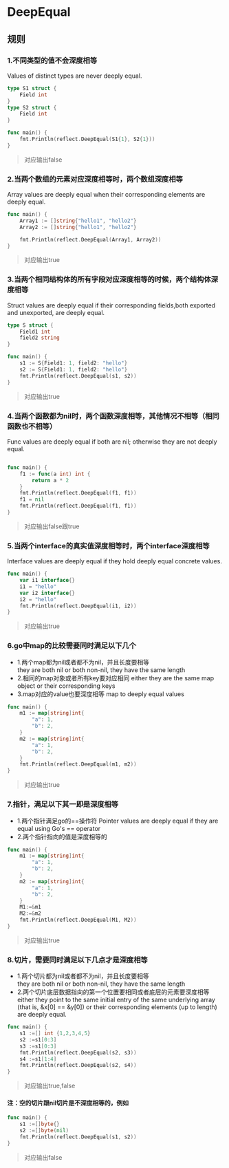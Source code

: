 # DeepEqual
## 规则

### 1.不同类型的值不会深度相等
Values of distinct types are never deeply equal.
```go
type S1 struct {
	Field int
}
type S2 struct {
	Field int
}

func main() {
	fmt.Println(reflect.DeepEqual(S1{1}, S2{1}))
}
```
>对应输出false

### 2.当两个数组的元素对应深度相等时，两个数组深度相等
Array values are deeply equal when their corresponding elements are deeply equal.
```go
func main() {
	Array1 := []string{"hello1", "hello2"}
	Array2 := []string{"hello1", "hello2"}

	fmt.Println(reflect.DeepEqual(Array1, Array2))
}
```
>对应输出true

### 3.当两个相同结构体的所有字段对应深度相等的时候，两个结构体深度相等
Struct values are deeply equal if their corresponding fields,both exported and unexported, are deeply equal.
```go
type S struct {
	Field1 int
	field2 string
}

func main() {
	s1 := S{Field1: 1, field2: "hello"}
	s2 := S{Field1: 1, field2: "hello"}
	fmt.Println(reflect.DeepEqual(s1, s2))
}
```
>对应输出true

### 4.当两个函数都为nil时，两个函数深度相等，其他情况不相等（相同函数也不相等）
Func values are deeply equal if both are nil; otherwise they are not deeply equal.
```go

func main() {
	f1 := func(a int) int {
		return a * 2
	}
	fmt.Println(reflect.DeepEqual(f1, f1))
	f1 = nil
	fmt.Println(reflect.DeepEqual(f1, f1))
}
```
>对应输出false跟true

### 5.当两个interface的真实值深度相等时，两个interface深度相等
Interface values are deeply equal if they hold deeply equal concrete values.

```go
func main() {
	var i1 interface{}
	i1 = "hello"
	var i2 interface{}
	i2 = "hello"
	fmt.Println(reflect.DeepEqual(i1, i2))
}
```
>对应输出true


### 6.go中map的比较需要同时满足以下几个
* 1.两个map都为nil或者都不为nil，并且长度要相等  
they are both nil or both non-nil, they have the same length
* 2.相同的map对象或者所有key要对应相同
either they are the same map object or their corresponding keys
* 3.map对应的value也要深度相等
map to deeply equal values

```go
func main() {
	m1 := map[string]int{
		"a": 1,
		"b": 2,
	}
	m2 := map[string]int{
		"a": 1,
		"b": 2,
	}
	fmt.Println(reflect.DeepEqual(m1, m2))
}
```
>对应输出true

### 7.指针，满足以下其一即是深度相等
* 1.两个指针满足go的==操作符
Pointer values are deeply equal if they are equal using Go's == operator
* 2.两个指针指向的值是深度相等的

```go
func main() {
	m1 := map[string]int{
		"a": 1,
		"b": 2,
	}
	m2 := map[string]int{
		"a": 1,
		"b": 2,
	}
	M1:=&m1
	M2:=&m2
	fmt.Println(reflect.DeepEqual(M1, M2))
}
```
>对应输出true

### 8.切片，需要同时满足以下几点才是深度相等
* 1.两个切片都为nil或者都不为nil，并且长度要相等  
they are both nil or both non-nil, they have the same length
* 2.两个切片底层数据指向的第一个位置要相同或者底层的元素要深度相等
either they point to the same initial entry of the same underlying array (that is, &x[0] == &y[0]) or their corresponding elements (up to length) are deeply equal.
```go
func main() {
	s1 :=[] int {1,2,3,4,5}
	s2 :=s1[0:3]
	s3 :=s1[0:3]
	fmt.Println(reflect.DeepEqual(s2, s3))
	s4 :=s1[1:4]
	fmt.Println(reflect.DeepEqual(s2, s4))
}
```
>对应输出true,false

#### 注：空的切片跟nil切片是不深度相等的，例如
```go
func main() {
	s1 :=[]byte{}
	s2 :=[]byte(nil)
	fmt.Println(reflect.DeepEqual(s1, s2))
}
```
>对应输出false